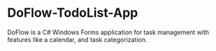 # DoFlow-TodoList-App
DoFlow is a C# Windows Forms application for task management with features like a calendar, and task categorization.

